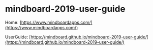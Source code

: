 
# mindboard-2019-user-guide

Home:
[https://www.mindboardapps.com/](https://www.mindboardapps.com/)

UserGuide:
[https://mindboard.github.io/mindboard-2019-user-guide/](https://mindboard.github.io/mindboard-2019-user-guide/)

